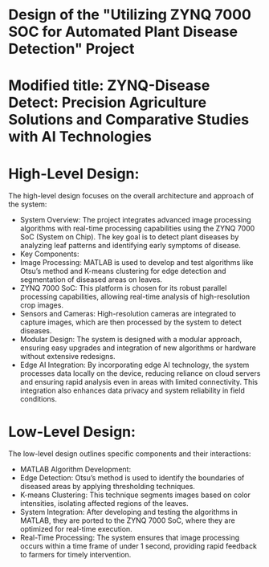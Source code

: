 # Design of the "Utilizing ZYNQ 7000 SOC for Automated Plant Disease Detection" Project
# Modified title: ZYNQ-Disease Detect: Precision Agriculture Solutions and Comparative Studies with AI Technologies
# High-Level Design:
The high-level design focuses on the overall architecture and approach of the system:

- System Overview: The project integrates advanced image processing algorithms with real-time processing capabilities using the ZYNQ 7000 SoC (System on Chip). The key goal is to detect plant diseases by analyzing leaf patterns and identifying early symptoms of disease.
- Key Components:
- Image Processing: MATLAB is used to develop and test algorithms like Otsu’s method and K-means clustering for edge detection and segmentation of diseased areas on leaves.
- ZYNQ 7000 SoC: This platform is chosen for its robust parallel processing capabilities, allowing real-time analysis of high-resolution crop images.
- Sensors and Cameras: High-resolution cameras are integrated to capture images, which are then processed by the system to detect diseases.
- Modular Design: The system is designed with a modular approach, ensuring easy upgrades and integration of new algorithms or hardware without extensive redesigns.
- Edge AI Integration: By incorporating edge AI technology, the system processes data 
locally on the device, reducing reliance on cloud servers and ensuring rapid analysis 
even in areas with limited connectivity. This integration also enhances data privacy and 
system reliability in field conditions.

# Low-Level Design:
The low-level design outlines specific components and their interactions:

- MATLAB Algorithm Development:
- Edge Detection: Otsu’s method is used to identify the boundaries of diseased areas by applying thresholding techniques.
- K-means Clustering: This technique segments images based on color intensities, isolating affected regions of the leaves.
- System Integration: After developing and testing the algorithms in MATLAB, they are ported to the ZYNQ 7000 SoC, where they are optimized for real-time execution.
- Real-Time Processing: The system ensures that image processing occurs within a time frame of under 1 second, providing rapid feedback to farmers for timely intervention.
